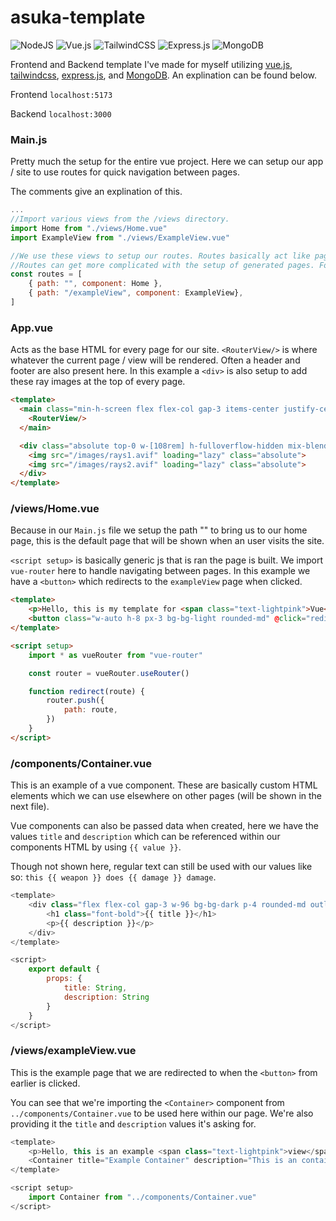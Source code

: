# asuka-template
![NodeJS](https://img.shields.io/badge/node.js-6DA55F?style=for-the-badge&logo=node.js&logoColor=white)
![Vue.js](https://img.shields.io/badge/vuejs-%2335495e.svg?style=for-the-badge&logo=vuedotjs&logoColor=%234FC08D)
![TailwindCSS](https://img.shields.io/badge/tailwindcss-%2338B2AC.svg?style=for-the-badge&logo=tailwind-css&logoColor=white)
![Express.js](https://img.shields.io/badge/express.js-%23404d59.svg?style=for-the-badge&logo=express&logoColor=%2361DAFB)
![MongoDB](https://img.shields.io/badge/MongoDB-%234ea94b.svg?style=for-the-badge&logo=mongodb&logoColor=white)

Frontend and Backend template I've made for myself utilizing [vue.js](https://vuejs.org/), [tailwindcss](https://tailwindcss.com/), [express.js](https://expressjs.com/), and [MongoDB](https://www.mongodb.com/). An explination can be found below.

Frontend `localhost:5173`

Backend `localhost:3000`

### Main.js

Pretty much the setup for the entire vue project. Here we can setup our app / site to use routes for quick navigation between pages.

The comments give an explination of this.

```js
...
//Import various views from the /views directory.
import Home from "./views/Home.vue"
import ExampleView from "./views/ExampleView.vue"

//We use these views to setup our routes. Routes basically act like pages that are accessible / can be navigated too.
//Routes can get more complicated with the setup of generated pages. For example /users/:user
const routes = [
    { path: "", component: Home },
    { path: "/exampleView", component: ExampleView},
]
```

### App.vue

Acts as the base HTML for every page for our site. `<RouterView/>` is where whatever the current page / view will be rendered. Often a header and footer are also present here. In this example a `<div>` is also setup to add these ray images at the top of every page.

```html
<template>
  <main class="min-h-screen flex flex-col gap-3 items-center justify-center">
    <RouterView/>
  </main>

  <div class="absolute top-0 w-[108rem] h-fulloverflow-hidden mix-blend-lighten opacity-20 -z-40">
    <img src="/images/rays1.avif" loading="lazy" class="absolute">
    <img src="/images/rays2.avif" loading="lazy" class="absolute">
  </div>
</template>
```

### /views/Home.vue

Because in our `Main.js` file we setup the path "" to bring us to our home page, this is the default page that will be shown when an user visits the site.

`<script setup>` is basically generic js that is ran the page is built. We import `vue-router` here to handle navigating between pages. In this example we have a `<button>` which redirects to the `exampleView` page when clicked.

```html
<template>
    <p>Hello, this is my template for <span class="text-lightpink">Vue</span> and <span class="text-lightpink">Express</span>.</p>
    <button class="w-auto h-8 px-3 bg-bg-light rounded-md" @click="redirect('exampleView')">Example Button</button>
</template>

<script setup>
    import * as vueRouter from "vue-router"

    const router = vueRouter.useRouter()

    function redirect(route) {
        router.push({
            path: route,
        })
    }
</script>
```

### /components/Container.vue

This is an example of a vue component. These are basically custom HTML elements which we can use elsewhere on other pages (will be shown in the next file). 

Vue components can also be passed data when created, here we have the values `title` and `description` which can be referenced within our components HTML by using `{{ value }}`. 

Though not shown here, regular text can still be used with our values like so: `this {{ weapon }} does {{ damage }} damage`.

```js
<template>
    <div class="flex flex-col gap-3 w-96 bg-bg-dark p-4 rounded-md outline outline-1 outline-offset-1 outline-white-10">
        <h1 class="font-bold">{{ title }}</h1>
        <p>{{ description }}</p>
    </div>
</template>

<script>
    export default {
        props: {
            title: String,
            description: String
        }
    }
</script>
```

### /views/exampleView.vue

This is the example page that we are redirected to when the `<button>` from earlier is clicked.

You can see that we're importing the `<Container>` component from `../components/Container.vue` to be used here within our page. We're also providing it the `title` and `description` values it's asking for.

```js
<template>
    <p>Hello, this is an example <span class="text-lightpink">view</span> with a <span class="text-lightpink">component</span>.</p>
    <Container title="Example Container" description="This is an container component I made with vue components."></Container>
</template>

<script setup>
    import Container from "../components/Container.vue"
</script>
```
